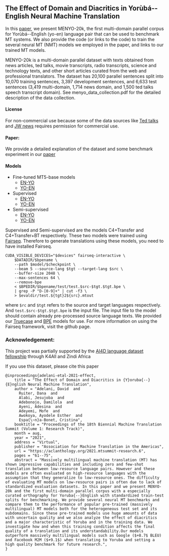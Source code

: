 ## The Effect of Domain and Diacritics in Yorùbá--English Neural Machine Translation

In this [paper](https://arxiv.org/abs/2103.08647), we present MENYO-20k,  the first multi-domain parallel corpus for Yorùbá--English (yo-en) language pair that can be used to benchmark MT systems. We also provide the code (or links to the code) to train the several neural MT (NMT) models we employed in the paper, and links to our trained MT models. 

MENYO-20k is a multi-domain parallel dataset with texts obtained from news articles, ted talks, movie transcripts, radio transcripts, science and technology texts, and other short articles curated from the web and professional translators.  The dataset has 20,100 parallel sentences split into 10,070 training sentences, 3,397 development sentences, and 6,633 test sentences (3,419 multi-domain, 1,714 news domain, and 1,500 ted talks speech transcript domain). See menyo_data_collection.pdf for the detailed description of the data collection. 

#### License
For non-commercial use because some of the data sources like [Ted talks](https://www.ted.com/about/our-organization/our-policies-terms/ted-talks-usage-policy) and [JW news](https://www.jw.org/en/terms-of-use/#link0) requires permission for commercial use. 

#### Paper:
We provide a detailed explanation of the dataset and some benchmark experiment in our [paper](https://arxiv.org/abs/2103.08647)

#### Models
* Fine-tuned MT5-base models
	* [EN-YO](https://huggingface.co/Davlan/mt5_base_eng_yor_mt)
	* [YO-EN](https://huggingface.co/Davlan/mt5_base_yor_eng_mt)
* Supervised
	* [EN-YO](https://drive.google.com/drive/folders/11AFrnCJ4JUbCwAHibBVG8pQQwM0SfXAH)
	* [YO-EN](https://drive.google.com/drive/folders/1oWUdYN38OcMfffQmaIJ4Sgi28R3KnFG4)
* Semi-supervised
	* [EN-YO](https://drive.google.com/drive/folders/1dXbBtilyd77SEH_bMbkVtO3Y5yE6W6c7)
	* [YO-EN](https://drive.google.com/drive/folders/1Pr24Ectz2iU1LtopTI6xIPG1h1PxXd9a)

Supervised and Semi-supervised are the models C4+Transfer and C4+Transfer+BT respectively. These two models were trained using [Fairseq](https://github.com/pytorch/fairseq). Therefore to generate translations using these models, you need to have installed Fairseq. 

```
CUDA_VISIBLE_DEVICES="$devices" fairseq-interactive \
	$DATADIR/$bpename \
	--path $model/$checkpoint \
	--beam 5 --source-lang $tgt --target-lang $src \
	--buffer-size 2048 \
	--max-sentences 64 \
	--remove-bpe
	< $BPEDIR/$bpename/test/test.$src-$tgt.$tgt.bpe \
	| grep -P "D-[0-9]+" | cut -f3 \
	> $evaldir/test.${tgt}2${src}.mtout
```

where `$rc` and `$tgt` refers to the source and target languages respectively. And `test.$src-$tgt.$tgt.bpe` is the input file. The input file to the model should contain already pre-processed source language texts. We provided our [Truecase](https://drive.google.com/drive/folders/1zgXnGNfCFf-e7QSIeEylq_r2c5saOVtG) and [BPE](https://drive.google.com/drive/folders/1O3GcZFGEs5v91EYQuIkUIMDNYN9CuG4B) models for use. For more information on using the Fairseq framework, visit the github page. 

### Acknowledgement:

This project was partially supported by the [AI4D language dataset fellowship](https://www.k4all.org/project/language-dataset-fellowship/) through K4All and Zindi Africa

If you use this dataset, please cite this paper
```
@inproceedings{adelani-etal-2021-effect,
    title = "The Effect of Domain and Diacritics in {Y}oruba{--}{E}nglish Neural Machine Translation",
    author = "Adelani, David  and
      Ruiter, Dana  and
      Alabi, Jesujoba  and
      Adebonojo, Damilola  and
      Ayeni, Adesina  and
      Adeyemi, Mofe  and
      Awokoya, Ayodele Esther  and
      Espa{\~n}a-Bonet, Cristina",
    booktitle = "Proceedings of the 18th Biennial Machine Translation Summit (Volume 1: Research Track)",
    month = aug,
    year = "2021",
    address = "Virtual",
    publisher = "Association for Machine Translation in the Americas",
    url = "https://aclanthology.org/2021.mtsummit-research.6",
    pages = "61--75",
    abstract = "Massively multilingual machine translation (MT) has shown impressive capabilities and including zero and few-shot translation between low-resource language pairs. However and these models are often evaluated on high-resource languages with the assumption that they generalize to low-resource ones. The difficulty of evaluating MT models on low-resource pairs is often due to lack of standardized evaluation datasets. In this paper and we present MENYO-20k and the first multi-domain parallel corpus with a especially curated orthography for Yoruba{--}English with standardized train-test splits for benchmarking. We provide several neural MT benchmarks and compare them to the performance of popular pre-trained (massively multilingual) MT models both for the heterogeneous test set and its subdomains. Since these pre-trained models use huge amounts of data with uncertain quality and we also analyze the effect of diacritics and a major characteristic of Yoruba and in the training data. We investigate how and when this training condition affects the final quality of a translation and its understandability.Our models outperform massively multilingual models such as Google ($+8.7$ BLEU) and Facebook M2M ($+9.1$) when translating to Yoruba and setting a high quality benchmark for future research.",
}

```

